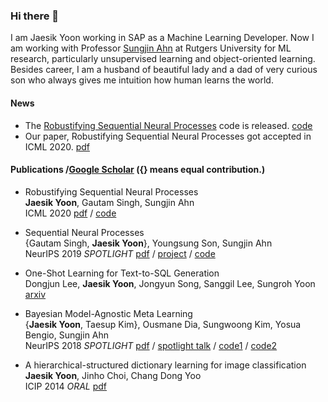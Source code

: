 ### Hi there 👋

I am Jaesik Yoon working in SAP as a Machine Learning Developer. Now I am working with Professor [Sungjin Ahn](https://sungjinahn.com/) at Rutgers University for ML research, particularly unsupervised learning and object-oriented learning. Besides career, I am a husband of beautiful lady and a dad of very curious son who always gives me intuition how human learns the world.

#### News

- The [Robustifying Sequential Neural Processes](https://proceedings.icml.cc/static/paper_files/icml/2020/4915-Paper.pdf) code is released. [code](https://github.com/jsikyoon/ASNP-RMR)
- Our paper, Robustifying Sequential Neural Processes got accepted in ICML 2020. [pdf](https://proceedings.icml.cc/static/paper_files/icml/2020/4915-Paper.pdf)

#### Publications /[Google Scholar](https://scholar.google.com/citations?user=qboyyIAAAAAJ) ({} means equal contribution.)

- Robustifying Sequential Neural Processes  
  **Jaesik Yoon**, Gautam Singh, Sungjin Ahn  
  ICML 2020 [pdf](https://proceedings.icml.cc/static/paper_files/icml/2020/4915-Paper.pdf) / [code](https://github.com/jsikyoon/ASNP-RMR)

- Sequential Neural Processes  
  {Gautam Singh, **Jaesik Yoon**}, Youngsung Son, Sungjin Ahn  
  NeurIPS 2019 *SPOTLIGHT* [pdf](https://papers.nips.cc/paper/9214-sequential-neural-processes.pdf) / [project](https://sites.google.com/view/sequential-neural-processes) / [code](https://github.com/singhgautam/snp)

- One-Shot Learning for Text-to-SQL Generation  
  Dongjun Lee, **Jaesik Yoon**, Jongyun Song, Sanggil Lee, Sungroh Yoon  
  [arxiv](https://arxiv.org/abs/1905.11499)
  
- Bayesian Model-Agnostic Meta Learning  
  {**Jaesik Yoon**, Taesup Kim}, Ousmane Dia, Sungwoong Kim, Yosua Bengio, Sungjin Ahn  
  NeurIPS 2018 *SPOTLIGHT* [pdf](https://papers.nips.cc/paper/7963-bayesian-model-agnostic-meta-learning.pdf) / [spotlight talk](https://www.youtube.com/watch?v=z5EZzh63KXI&t=143s) / [code1](https://github.com/jsikyoon/bmaml) / [code2](https://github.com/jsikyoon/bmaml_rl)

- A hierarchical-structured dictionary learning for image classification  
  **Jaesik Yoon**, Jinho Choi, Chang Dong Yoo  
  ICIP 2014 *ORAL* [pdf](https://slsp.kaist.ac.kr/paperdata/A_hierarchical_structured.pdf)
  
<!--
**jsikyoon/jsikyoon** is a ✨ _special_ ✨ repository because its `README.md` (this file) appears on your GitHub profile.

Here are some ideas to get you started:

- 🔭 I’m currently working on ...
- 🌱 I’m currently learning ...
- 👯 I’m looking to collaborate on ...
- 🤔 I’m looking for help with ...
- 💬 Ask me about ...
- 📫 How to reach me: ...
- 😄 Pronouns: ...
- ⚡ Fun fact: ...
-->
